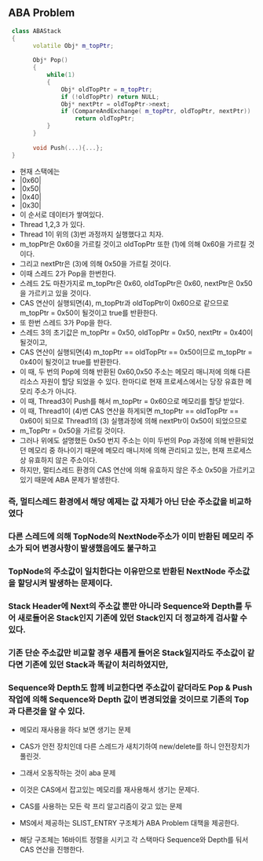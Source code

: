 ## ABA Problem
```cpp
 class ABAStack
 {
       volatile Obj* m_topPtr;
       
       Obj* Pop()
       {
           while(1)
           {
               Obj* oldTopPtr = m_topPtr;                                                              // (1)
               if (!oldTopPtr) return NULL;                                                            // (2)
               Obj* nextPtr = oldTopPtr->next;                                                         // (3)
               if (CompareAndExchange( m_topPtr, oldTopPtr, nextPtr))                                  // (4) 
                   return oldTopPtr;
           }
       } 
       
       void Push(...){...};
 }
```
* 현재 스택에는   
* |0x60|   
* |0x50|   
* |0x40|   
* |0x30|   
* 이 순서로 데이터가 쌓여있다.   
* Thread 1,2,3 가 있다.   
* Thread 1이 위의 (3)번 과정까지 실행했다고 치자.
* m_topPtr은 0x60을 가르킬 것이고 oldTopPtr 또한 (1)에 의해 0x60을 가르킬 것이다.   
* 그리고 nextPtr은 (3)에 의해 0x50을 가르킬 것이다.
* 이때 스레드 2가 Pop을 한번한다.
* 스레드 2도 마찬가지로 m_topPtr은 0x60, oldTopPtr은 0x60, nextPtr은 0x50을 가르키고 있을 것이다.
* CAS 연산이 실행되면(4), m_topPtr과 oldTopPtr이 0x60으로 같으므로 m_topPtr = 0x50이 될것이고 true를 반환한다.
* 또 한번 스레드 3가 Pop을 한다.
* 스레드 3의 초기값은 m_topPtr = 0x50, oldTopPtr = 0x50, nextPtr = 0x40이 될것이고,
* CAS 연산이 실행되면(4) m_topPtr == oldTopPtr == 0x50이므로 m_topPtr = 0x40이 될것이고 true를 반환한다.
* 이 때, 두 번의 Pop에 의해 반환된 0x60,0x50 주소는 메모리 매니저에 의해 다른 리소스 자원이 할당 되었을 수 있다. 한마디로 현재 프로세스에서는 당장 유효한 메모리 주소가 아니다.   
* 이 때, Thread3이 Push를 해서 m_topPtr = 0x60으로 메모리를 할당 받았다.
* 이 때, Thread1이 (4)번 CAS 연산을 하게되면 m_topPtr == oldTopPtr == 0x60이 되므로 Thread1의 (3) 실행과정에 의해 nextPtr이 0x50이 되었으므로
* m_TopPtr = 0x50을 가르킬 것이다. 
* 그러나 위에도 설명했든 0x50 번지 주소는 이미 두번의 Pop 과정에 의해 반환되었던 메모리 중 하나이기 때문에 메모리 매니저에 의해 관리되고 있는, 현재 프로세스상 유효하지 않은 주소이다. 
* 하지만, 멀티스레드 환경의 CAS 연산에 의해 유효하지 않은 주소 0x50을 가르키고 있기 때문에 ABA 문제가 발생한다.   
### 즉, 멀티스레드 환경에서 해당 예제는 값 자체가 아닌 단순 주소값을 비교하였다   
### 다른 스레드에 의해 TopNode의 NextNode주소가 이미 반환된 메모리 주소가 되어 변경사항이 발생했음에도 불구하고   
### TopNode의 주소값이 일치한다는 이유만으로 반환된 NextNode 주소값을 할당시켜 발생하는 문제이다.


### Stack Header에 Next의 주소값 뿐만 아니라 Sequence와 Depth를 두어 새로들어온 Stack인지 기존에 있던 Stack인지 더 정교하게 검사할 수 있다.   
### 기존 단순 주소값만 비교할 경우 새롭게 들어온 Stack일지라도 주소값이 같다면 기존에 있던 Stack과 똑같이 처리하였지만,   
### Sequence와 Depth도 함께 비교한다면 주소값이 같더라도 Pop & Push 작업에 의해 Sequence와 Depth 값이 변경되었을 것이므로 기존의 Top과 다른것을 알 수 있다.   

* 메모리 재사용을 하다 보면 생기는 문제   
* CAS가 안전 장치인데 다른 스레드가 새치기하여 new/delete를 하니 안전장치가 풀린것.   
* 그래서 오동작하는 것이 aba 문제    
* 이것은 CAS에서 잡고있는 메모리를 재사용해서 생기는 문제다.    
* CAS를 사용하는 모든 락 프리 알고리즘이 갖고 있는 문제    

* MS에서 제공하는 SLIST_ENTRY 구조체가 ABA Problem 대책을 제공한다.    
* 해당 구조체는 16바이트 정렬을 시키고 각 스택마다 Sequence와 Depth를 둬서 CAS 연산을 진행한다.   
